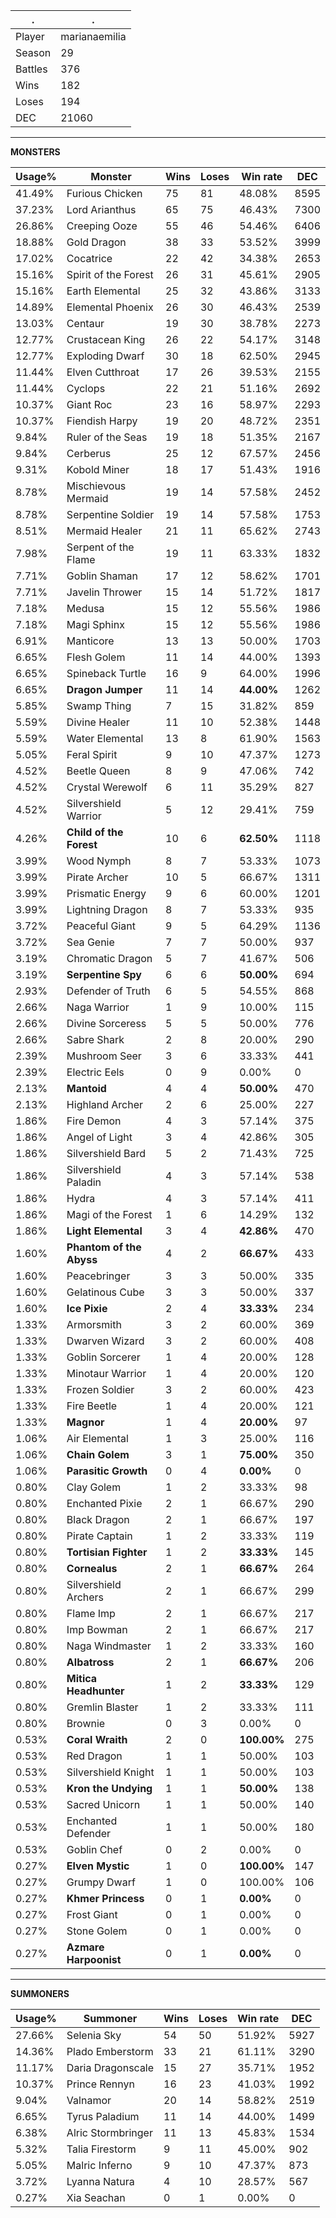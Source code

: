 .|.
|-|-
Player|marianaemilia
Season|29
Battles|376
Wins|182
Loses|194
DEC|21060

---
**MONSTERS**

Usage%|Monster|Wins|Loses|Win rate|DEC|
-|-|-|-|-|-|
41.49%|Furious Chicken|75|81|48.08%|8595|
37.23%|Lord Arianthus|65|75|46.43%|7300|
26.86%|Creeping Ooze|55|46|54.46%|6406|
18.88%|Gold Dragon|38|33|53.52%|3999|
17.02%|Cocatrice|22|42|34.38%|2653|
15.16%|Spirit of the Forest|26|31|45.61%|2905|
15.16%|Earth Elemental|25|32|43.86%|3133|
14.89%|Elemental Phoenix|26|30|46.43%|2539|
13.03%|Centaur|19|30|38.78%|2273|
12.77%|Crustacean King|26|22|54.17%|3148|
12.77%|Exploding Dwarf|30|18|62.50%|2945|
11.44%|Elven Cutthroat|17|26|39.53%|2155|
11.44%|Cyclops|22|21|51.16%|2692|
10.37%|Giant Roc|23|16|58.97%|2293|
10.37%|Fiendish Harpy|19|20|48.72%|2351|
9.84%|Ruler of the Seas|19|18|51.35%|2167|
9.84%|Cerberus|25|12|67.57%|2456|
9.31%|Kobold Miner|18|17|51.43%|1916|
8.78%|Mischievous Mermaid|19|14|57.58%|2452|
8.78%|Serpentine Soldier|19|14|57.58%|1753|
8.51%|Mermaid Healer|21|11|65.62%|2743|
7.98%|Serpent of the Flame|19|11|63.33%|1832|
7.71%|Goblin Shaman|17|12|58.62%|1701|
7.71%|Javelin Thrower|15|14|51.72%|1817|
7.18%|Medusa|15|12|55.56%|1986|
7.18%|Magi Sphinx|15|12|55.56%|1986|
6.91%|Manticore|13|13|50.00%|1703|
6.65%|Flesh Golem|11|14|44.00%|1393|
6.65%|Spineback Turtle|16|9|64.00%|1996|
6.65%|**Dragon Jumper**|11|14|**44.00%**|1262|
5.85%|Swamp Thing|7|15|31.82%|859|
5.59%|Divine Healer|11|10|52.38%|1448|
5.59%|Water Elemental|13|8|61.90%|1563|
5.05%|Feral Spirit|9|10|47.37%|1273|
4.52%|Beetle Queen|8|9|47.06%|742|
4.52%|Crystal Werewolf|6|11|35.29%|827|
4.52%|Silvershield Warrior|5|12|29.41%|759|
4.26%|**Child of the Forest**|10|6|**62.50%**|1118|
3.99%|Wood Nymph|8|7|53.33%|1073|
3.99%|Pirate Archer|10|5|66.67%|1311|
3.99%|Prismatic Energy|9|6|60.00%|1201|
3.99%|Lightning Dragon|8|7|53.33%|935|
3.72%|Peaceful Giant|9|5|64.29%|1136|
3.72%|Sea Genie|7|7|50.00%|937|
3.19%|Chromatic Dragon|5|7|41.67%|506|
3.19%|**Serpentine Spy**|6|6|**50.00%**|694|
2.93%|Defender of Truth|6|5|54.55%|868|
2.66%|Naga Warrior|1|9|10.00%|115|
2.66%|Divine Sorceress|5|5|50.00%|776|
2.66%|Sabre Shark|2|8|20.00%|290|
2.39%|Mushroom Seer|3|6|33.33%|441|
2.39%|Electric Eels|0|9|0.00%|0|
2.13%|**Mantoid**|4|4|**50.00%**|470|
2.13%|Highland Archer|2|6|25.00%|227|
1.86%|Fire Demon|4|3|57.14%|375|
1.86%|Angel of Light|3|4|42.86%|305|
1.86%|Silvershield Bard|5|2|71.43%|725|
1.86%|Silvershield Paladin|4|3|57.14%|538|
1.86%|Hydra|4|3|57.14%|411|
1.86%|Magi of the Forest|1|6|14.29%|132|
1.86%|**Light Elemental**|3|4|**42.86%**|470|
1.60%|**Phantom of the Abyss**|4|2|**66.67%**|433|
1.60%|Peacebringer|3|3|50.00%|335|
1.60%|Gelatinous Cube|3|3|50.00%|337|
1.60%|**Ice Pixie**|2|4|**33.33%**|234|
1.33%|Armorsmith|3|2|60.00%|369|
1.33%|Dwarven Wizard|3|2|60.00%|408|
1.33%|Goblin Sorcerer|1|4|20.00%|128|
1.33%|Minotaur Warrior|1|4|20.00%|120|
1.33%|Frozen Soldier|3|2|60.00%|423|
1.33%|Fire Beetle|1|4|20.00%|121|
1.33%|**Magnor**|1|4|**20.00%**|97|
1.06%|Air Elemental|1|3|25.00%|116|
1.06%|**Chain Golem**|3|1|**75.00%**|350|
1.06%|**Parasitic Growth**|0|4|**0.00%**|0|
0.80%|Clay Golem|1|2|33.33%|98|
0.80%|Enchanted Pixie|2|1|66.67%|290|
0.80%|Black Dragon|2|1|66.67%|197|
0.80%|Pirate Captain|1|2|33.33%|119|
0.80%|**Tortisian Fighter**|1|2|**33.33%**|145|
0.80%|**Cornealus**|2|1|**66.67%**|264|
0.80%|Silvershield Archers|2|1|66.67%|299|
0.80%|Flame Imp|2|1|66.67%|217|
0.80%|Imp Bowman|2|1|66.67%|217|
0.80%|Naga Windmaster|1|2|33.33%|160|
0.80%|**Albatross**|2|1|**66.67%**|206|
0.80%|**Mitica Headhunter**|1|2|**33.33%**|129|
0.80%|Gremlin Blaster|1|2|33.33%|111|
0.80%|Brownie|0|3|0.00%|0|
0.53%|**Coral Wraith**|2|0|**100.00%**|275|
0.53%|Red Dragon|1|1|50.00%|103|
0.53%|Silvershield Knight|1|1|50.00%|103|
0.53%|**Kron the Undying**|1|1|**50.00%**|138|
0.53%|Sacred Unicorn|1|1|50.00%|140|
0.53%|Enchanted Defender|1|1|50.00%|180|
0.53%|Goblin Chef|0|2|0.00%|0|
0.27%|**Elven Mystic**|1|0|**100.00%**|147|
0.27%|Grumpy Dwarf|1|0|100.00%|106|
0.27%|**Khmer Princess**|0|1|**0.00%**|0|
0.27%|Frost Giant|0|1|0.00%|0|
0.27%|Stone Golem|0|1|0.00%|0|
0.27%|**Azmare Harpoonist**|0|1|**0.00%**|0|

---
**SUMMONERS**

Usage%|Summoner|Wins|Loses|Win rate|DEC|
-|-|-|-|-|-|
27.66%|Selenia Sky|54|50|51.92%|5927|
14.36%|Plado Emberstorm|33|21|61.11%|3290|
11.17%|Daria Dragonscale|15|27|35.71%|1952|
10.37%|Prince Rennyn|16|23|41.03%|1992|
9.04%|Valnamor|20|14|58.82%|2519|
6.65%|Tyrus Paladium|11|14|44.00%|1499|
6.38%|Alric Stormbringer|11|13|45.83%|1534|
5.32%|Talia Firestorm|9|11|45.00%|902|
5.05%|Malric Inferno|9|10|47.37%|873|
3.72%|Lyanna Natura|4|10|28.57%|567|
0.27%|Xia Seachan|0|1|0.00%|0|
